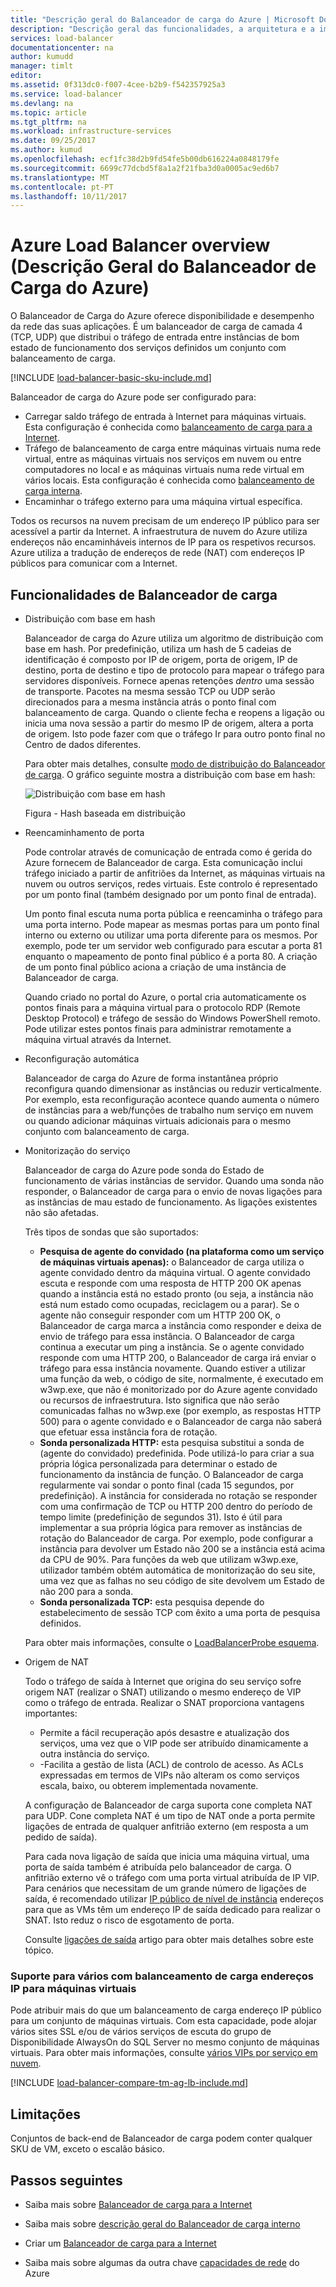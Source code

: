 ```yaml
---
title: "Descrição geral do Balanceador de carga do Azure | Microsoft Docs"
description: "Descrição geral das funcionalidades, a arquitetura e a implementação de Balanceador de carga do Azure. Saiba como funciona o Balanceador de carga e aproveitam na nuvem."
services: load-balancer
documentationcenter: na
author: kumudd
manager: timlt
editor: 
ms.assetid: 0f313dc0-f007-4cee-b2b9-f542357925a3
ms.service: load-balancer
ms.devlang: na
ms.topic: article
ms.tgt_pltfrm: na
ms.workload: infrastructure-services
ms.date: 09/25/2017
ms.author: kumud
ms.openlocfilehash: ecf1fc38d2b9fd54fe5b00db616224a0848179fe
ms.sourcegitcommit: 6699c77dcbd5f8a1a2f21fba3d0a0005ac9ed6b7
ms.translationtype: MT
ms.contentlocale: pt-PT
ms.lasthandoff: 10/11/2017
---
```

# <a name="azure-load-balancer-overview"></a>Azure Load Balancer overview (Descrição Geral do Balanceador de Carga do Azure)

O Balanceador de Carga do Azure oferece disponibilidade e desempenho da rede das suas aplicações. É um balanceador de carga de camada 4 (TCP, UDP) que distribui o tráfego de entrada entre instâncias de bom estado de funcionamento dos serviços definidos um conjunto com balanceamento de carga.

[!INCLUDE [load-balancer-basic-sku-include.md](../../includes/load-balancer-basic-sku-include.md)]

Balanceador de carga do Azure pode ser configurado para:

* Carregar saldo tráfego de entrada à Internet para máquinas virtuais. Esta configuração é conhecida como [balanceamento de carga para a Internet](load-balancer-internet-overview.md).
* Tráfego de balanceamento de carga entre máquinas virtuais numa rede virtual, entre as máquinas virtuais nos serviços em nuvem ou entre computadores no local e as máquinas virtuais numa rede virtual em vários locais. Esta configuração é conhecida como [balanceamento de carga interna](load-balancer-internal-overview.md).
* Encaminhar o tráfego externo para uma máquina virtual específica.

Todos os recursos na nuvem precisam de um endereço IP público para ser acessível a partir da Internet. A infraestrutura de nuvem do Azure utiliza endereços não encaminháveis internos de IP para os respetivos recursos. Azure utiliza a tradução de endereços de rede (NAT) com endereços IP públicos para comunicar com a Internet.

## <a name="load-balancer-features"></a>Funcionalidades de Balanceador de carga

* Distribuição com base em hash

    Balanceador de carga do Azure utiliza um algoritmo de distribuição com base em hash. Por predefinição, utiliza um hash de 5 cadeias de identificação é composto por IP de origem, porta de origem, IP de destino, porta de destino e tipo de protocolo para mapear o tráfego para servidores disponíveis. Fornece apenas retenções *dentro* uma sessão de transporte. Pacotes na mesma sessão TCP ou UDP serão direcionados para a mesma instância atrás o ponto final com balanceamento de carga. Quando o cliente fecha e reopens a ligação ou inicia uma nova sessão a partir do mesmo IP de origem, altera a porta de origem. Isto pode fazer com que o tráfego Ir para outro ponto final no Centro de dados diferentes.

    Para obter mais detalhes, consulte [modo de distribuição do Balanceador de carga](load-balancer-distribution-mode.md). O gráfico seguinte mostra a distribuição com base em hash:

    ![Distribuição com base em hash](./media/load-balancer-overview/load-balancer-distribution.png)

    Figura - Hash baseada em distribuição

* Reencaminhamento de porta

    Pode controlar através de comunicação de entrada como é gerida do Azure fornecem de Balanceador de carga. Esta comunicação inclui tráfego iniciado a partir de anfitriões da Internet, as máquinas virtuais na nuvem ou outros serviços, redes virtuais. Este controlo é representado por um ponto final (também designado por um ponto final de entrada).

    Um ponto final escuta numa porta pública e reencaminha o tráfego para uma porta interno. Pode mapear as mesmas portas para um ponto final interno ou externo ou utilizar uma porta diferente para os mesmos. Por exemplo, pode ter um servidor web configurado para escutar a porta 81 enquanto o mapeamento de ponto final público é a porta 80. A criação de um ponto final público aciona a criação de uma instância de Balanceador de carga.

    Quando criado no portal do Azure, o portal cria automaticamente os pontos finais para a máquina virtual para o protocolo RDP (Remote Desktop Protocol) e tráfego de sessão do Windows PowerShell remoto. Pode utilizar estes pontos finais para administrar remotamente a máquina virtual através da Internet.

* Reconfiguração automática

    Balanceador de carga do Azure de forma instantânea próprio reconfigura quando dimensionar as instâncias ou reduzir verticalmente. Por exemplo, esta reconfiguração acontece quando aumenta o número de instâncias para a web/funções de trabalho num serviço em nuvem ou quando adicionar máquinas virtuais adicionais para o mesmo conjunto com balanceamento de carga.

* Monitorização do serviço

    Balanceador de carga do Azure pode sonda do Estado de funcionamento de várias instâncias de servidor. Quando uma sonda não responder, o Balanceador de carga para o envio de novas ligações para as instâncias de mau estado de funcionamento. As ligações existentes não são afetadas.

    Três tipos de sondas que são suportados:

    + **Pesquisa de agente do convidado (na plataforma como um serviço de máquinas virtuais apenas):** o Balanceador de carga utiliza o agente convidado dentro da máquina virtual. O agente convidado escuta e responde com uma resposta de HTTP 200 OK apenas quando a instância está no estado pronto (ou seja, a instância não está num estado como ocupadas, reciclagem ou a parar). Se o agente não conseguir responder com um HTTP 200 OK, o Balanceador de carga marca a instância como responder e deixa de envio de tráfego para essa instância. O Balanceador de carga continua a executar um ping a instância. Se o agente convidado responde com uma HTTP 200, o Balanceador de carga irá enviar o tráfego para essa instância novamente. Quando estiver a utilizar uma função da web, o código de site, normalmente, é executado em w3wp.exe, que não é monitorizado por do Azure agente convidado ou recursos de infraestrutura. Isto significa que não serão comunicadas falhas no w3wp.exe (por exemplo, as respostas HTTP 500) para o agente convidado e o Balanceador de carga não saberá que efetuar essa instância fora de rotação.
    + **Sonda personalizada HTTP:** esta pesquisa substitui a sonda de (agente do convidado) predefinida. Pode utilizá-lo para criar a sua própria lógica personalizada para determinar o estado de funcionamento da instância de função. O Balanceador de carga regularmente vai sondar o ponto final (cada 15 segundos, por predefinição). A instância for considerada no rotação se responder com uma confirmação de TCP ou HTTP 200 dentro do período de tempo limite (predefinição de segundos 31). Isto é útil para implementar a sua própria lógica para remover as instâncias de rotação do Balanceador de carga. Por exemplo, pode configurar a instância para devolver um Estado não 200 se a instância está acima da CPU de 90%. Para funções da web que utilizam w3wp.exe, utilizador também obtém automática de monitorização do seu site, uma vez que as falhas no seu código de site devolvem um Estado de não 200 para a sonda.
    + **Sonda personalizada TCP:** esta pesquisa depende do estabelecimento de sessão TCP com êxito a uma porta de pesquisa definidos.

    Para obter mais informações, consulte o [LoadBalancerProbe esquema](https://msdn.microsoft.com/library/azure/jj151530.aspx).

* Origem de NAT

    Todo o tráfego de saída à Internet que origina do seu serviço sofre origem NAT (realizar o SNAT) utilizando o mesmo endereço de VIP como o tráfego de entrada. Realizar o SNAT proporciona vantagens importantes:

    + Permite a fácil recuperação após desastre e atualização dos serviços, uma vez que o VIP pode ser atribuído dinamicamente a outra instância do serviço.
    + -Facilita a gestão de lista (ACL) de controlo de acesso. As ACLs expressadas em termos de VIPs não alteram os como serviços escala, baixo, ou obterem implementada novamente.

    A configuração de Balanceador de carga suporta cone completa NAT para UDP. Cone completa NAT é um tipo de NAT onde a porta permite ligações de entrada de qualquer anfitrião externo (em resposta a um pedido de saída).

    Para cada nova ligação de saída que inicia uma máquina virtual, uma porta de saída também é atribuída pelo balanceador de carga. O anfitrião externo vê o tráfego com uma porta virtual atribuída de IP VIP. Para cenários que necessitam de um grande número de ligações de saída, é recomendado utilizar [IP público de nível de instância](../virtual-network/virtual-networks-instance-level-public-ip.md) endereços para que as VMs têm um endereço IP de saída dedicado para realizar o SNAT. Isto reduz o risco de esgotamento de porta.

    Consulte [ligações de saída](load-balancer-outbound-connections.md) artigo para obter mais detalhes sobre este tópico.

### <a name="support-for-multiple-load-balanced-ip-addresses-for-virtual-machines"></a>Suporte para vários com balanceamento de carga endereços IP para máquinas virtuais
Pode atribuir mais do que um balanceamento de carga endereço IP público para um conjunto de máquinas virtuais. Com esta capacidade, pode alojar vários sites SSL e/ou de vários serviços de escuta do grupo de Disponibilidade AlwaysOn do SQL Server no mesmo conjunto de máquinas virtuais. Para obter mais informações, consulte [vários VIPs por serviço em nuvem](load-balancer-multivip.md).

[!INCLUDE [load-balancer-compare-tm-ag-lb-include.md](../../includes/load-balancer-compare-tm-ag-lb-include.md)]

## <a name="limitations"></a>Limitações

Conjuntos de back-end de Balanceador de carga podem conter qualquer SKU de VM, exceto o escalão básico.

## <a name="next-steps"></a>Passos seguintes

- Saiba mais sobre [Balanceador de carga para a Internet](load-balancer-internet-overview.md)

- Saiba mais sobre [descrição geral do Balanceador de carga interno](load-balancer-internal-overview.md)

- Criar um [Balanceador de carga para a Internet](load-balancer-get-started-internet-portal.md)

- Saiba mais sobre algumas da outra chave [capacidades de rede](../networking/networking-overview.md) do Azure

